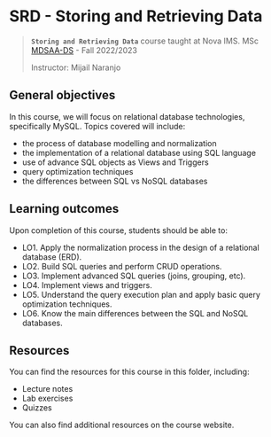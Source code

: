 # SRD - Storing and Retrieving Data

> **`Storing and Retrieving Data`**  course taught at Nova IMS. MSc [MDSAA-DS](https://www.novaims.unl.pt/MDSAA-DS) - Fall 2022/2023
>
>Instructor: Mijail Naranjo

## General objectives

In this course, we will focus on relational database technologies, specifically MySQL. Topics covered will include:
- the process of database modelling and normalization
- the implementation of a relational database using SQL language
- use of advance SQL objects as Views and Triggers
- query optimization techniques
- the differences between SQL vs NoSQL databases

## Learning outcomes

Upon completion of this course, students should be able to:
- LO1. Apply the normalization process in the design of a relational database (ERD).
- LO2. Build SQL queries and perform CRUD operations.
- LO3. Implement advanced SQL queries (joins, grouping, etc).
- LO4. Implement views and triggers.
- LO5. Understand the query execution plan and apply basic query optimization techniques.
- LO6. Know the main differences between the SQL and NoSQL databases.

## Resources

You can find the resources for this course in this folder, including:
- Lecture notes
- Lab exercises
- Quizzes

You can also find additional resources on the course website.
